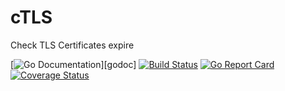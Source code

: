 # cTLS
Check TLS Certificates expire

[![Go Documentation](http://img.shields.io/badge/go-documentation-blue.svg?style=flat-square)][godoc]
[![Build Status](https://travis-ci.org/lupinthe14th/cTLS.svg?branch=master)](https://travis-ci.org/lupinthe14th/cTLS)
[![Go Report Card](https://goreportcard.com/badge/github.com/lupinthe14th/cTLS)](https://goreportcard.com/report/github.com/lupinthe14th/cTLS)
[![Coverage Status](https://coveralls.io/repos/github/lupinthe14th/cTLS/badge.svg?branch=master)](https://coveralls.io/github/lupinthe14th/cTLS?branch=master)

